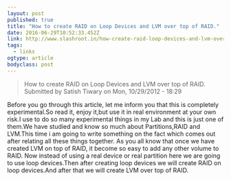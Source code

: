 ```yaml
---
layout: post 
published: true 
title: "How to create RAID on Loop Devices and LVM over top of RAID." 
date: 2016-06-29T10:52:33.452Z 
link: http://www.slashroot.in/how-create-raid-loop-devices-and-lvm-over-top-raid 
tags:
  - links
ogtype: article 
bodyclass: post 
---
```


> How to create RAID on Loop Devices and LVM over top of RAID.
Submitted by Satish Tiwary on Mon, 10/29/2012 - 18:29

Before you go through this article, let me inform you that this is completely experimental.So read it, enjoy it,but use it in real environment at your own risk.I use to do so many experimental things in my Lab and this is just one of them.We have studied and know so much about Partitions,RAID and LVM.This time i am going to write something on the fact which comes out after relating all these things together. As you all know that once we have created LVM on top of RAID, it become so easy to add any other volume to RAID. Now instead of using a real device or real partition here we are going to use loop devices.Then after creating loop devices we will create RAID on loop devices.And after that we will create LVM over top of RAID.

